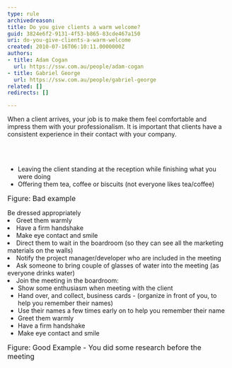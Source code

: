 ```yaml
---
type: rule
archivedreason: 
title: Do you give clients a warm welcome?
guid: 3824e6f2-9131-4f53-b865-83cde467a150
uri: do-you-give-clients-a-warm-welcome
created: 2010-07-16T06:10:11.0000000Z
authors:
- title: Adam Cogan
  url: https://ssw.com.au/people/adam-cogan
- title: Gabriel George
  url: https://ssw.com.au/people/gabriel-george
related: []
redirects: []

---
```



When a client arrives, your job is to make them feel comfortable and impress them with your professionalism. It is important that clients have a consistent experience in their contact with your company. 

<br><excerpt class='endintro'></excerpt><br>

  <ul>
    <li>Leaving the client standing at the reception while finishing what you were doing </li>
    <li>Offering them tea, coffee or biscuits (not everyone likes tea/coffee) </li>
</ul>
<font class="ms-rteCustom-FigureBad" size="+0">Figure&#58; Bad example <br>
</font>
<ul></ul>
    Be dressed appropriately
    <li>Greet them warmly </li>
    <li>Have a firm handshake </li>
    <li>Make eye contact and smile </li>
    <li>Direct them to wait in the boardroom (so they can see all the marketing materials on the walls) </li>
    <li>Notify the project manager/developer who are included in the meeting </li>
    <li>Ask someone to bring couple of glasses of water into the meeting (as everyone drinks water) </li>
    <li>Join the meeting in the boardroom&#58;
    <ul>
        <li>Show some enthusiasm when meeting with the client </li>
        <li>Hand over, and collect, business cards - (organize in front of you, to help you remember their names) </li>
        <li>Use their names a few times early on to help you remember their name </li>
        <li>Greet them warmly </li>
        <li>Have a firm handshake </li>
        <li>Make eye contact and smile </li>
    </ul>
    <font class="ms-rteCustom-FigureGood" size="+0">Figure&#58; Good Example - You did some research before the meeting </font></li>



